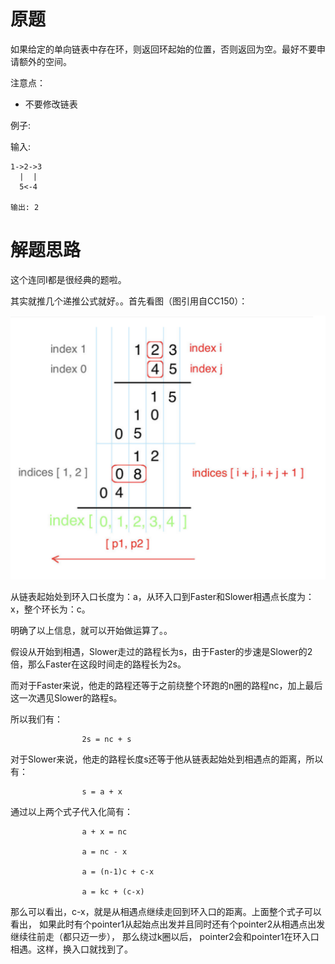 # 原题
如果给定的单向链表中存在环，则返回环起始的位置，否则返回为空。最好不要申请额外的空间。

注意点：

  - 不要修改链表

例子:

输入:

```
1->2->3
  |  |
  5<-4
  
输出: 2
```

# 解题思路
这个连同I都是很经典的题啦。

其实就推几个递推公式就好。。首先看图（图引用自CC150）：

![Figure 1](https://github.com/Eurus-Holmes/LCED/raw/master/images/Multiply-Strings.png)
 

从链表起始处到环入口长度为：a，从环入口到Faster和Slower相遇点长度为：x，整个环长为：c。

明确了以上信息，就可以开始做运算了。。

 

假设从开始到相遇，Slower走过的路程长为s，由于Faster的步速是Slower的2倍，那么Faster在这段时间走的路程长为2s。

而对于Faster来说，他走的路程还等于之前绕整个环跑的n圈的路程nc，加上最后这一次遇见Slower的路程s。

所以我们有：

                    2s = nc + s 

对于Slower来说，他走的路程长度s还等于他从链表起始处到相遇点的距离，所以有：

                    s = a + x 

 通过以上两个式子代入化简有：

                    a + x = nc

                    a = nc - x

                    a = (n-1)c + c-x

                    a = kc + (c-x)

那么可以看出，c-x，就是从相遇点继续走回到环入口的距离。上面整个式子可以看出，
如果此时有个pointer1从起始点出发并且同时还有个pointer2从相遇点出发继续往前走（都只迈一步），
那么绕过k圈以后， pointer2会和pointer1在环入口相遇。这样，换入口就找到了。

